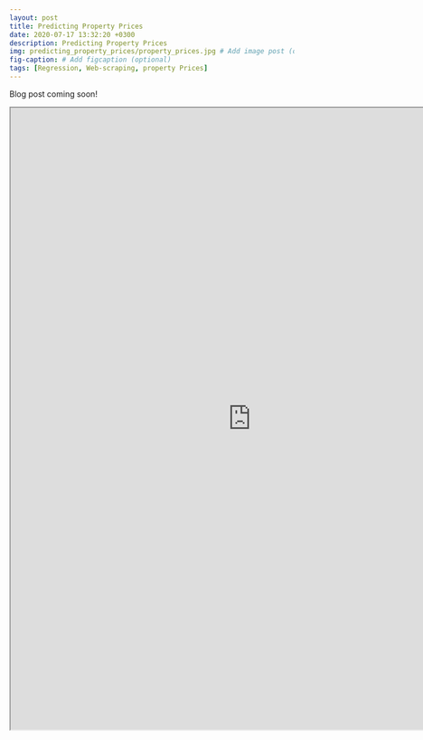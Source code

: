 ```yaml
---
layout: post
title: Predicting Property Prices
date: 2020-07-17 13:32:20 +0300
description: Predicting Property Prices
img: predicting_property_prices/property_prices.jpg # Add image post (optional)
fig-caption: # Add figcaption (optional)
tags: [Regression, Web-scraping, property Prices]
---
```

Blog post coming soon!

<iframe src="https://drive.google.com/file/d/1dFDkKNqyQZcJwlEoMLXBw-sXUZLnFPZX/preview" width="850" height="1100"></iframe>